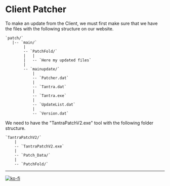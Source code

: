 # Client Patcher

To make an update from the Client, we must first make sure that we have the files with the following structure on our website.

```note
`patch/`  
   |-- `main/`  
        |  
        -- `PatchFold/`  
        |   |  
        |   -- `Here my updated files`  
        |  
        -- `mainupdate/`  
            |  
            -- `Patcher.dat`  
            |  
            -- `Tantra.dat`  
            |  
            -- `Tantra.exe`  
            |  
            -- `UpdateList.dat`  
            |  
            -- `Version.dat`  
```

We need to have the "TantraPatchV2.exe" tool with the following folder structure.

```note
`TantraPatchV2/`  
    |  
    -- `TantraPatchV2.exe`  
    |  
    -- `Patch_Data/`  
    |  
    -- `PatchFold/`  
```

---

[![ko-fi](https://www.ko-fi.com/img/githubbutton_sm.svg)](https://ko-fi.com/T6T41JKMI)
